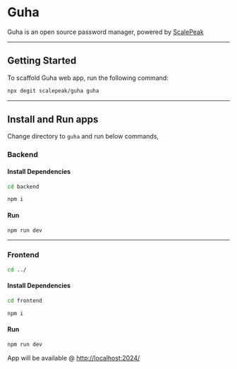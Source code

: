 # Guha

Guha is an open source password manager, powered by [ScalePeak](https://scalepeak.in)

<hr />

## Getting Started

To scaffold Guha web app, run the following command:

```bash
npx degit scalepeak/guha guha
```

<hr />

## Install and Run apps

Change directory to `guha` and run below commands,

### Backend

#### Install Dependencies

```bash
cd backend
```

```bash
npm i
```

#### Run

```bash
npm run dev
```

<hr />

### Frontend

```bash
cd ../
```

#### Install Dependencies

```bash
cd frontend
```

```bash
npm i
```

#### Run

```bash
npm run dev
```

App will be available @ [http://localhost:2024/](http://localhost:2024/)

